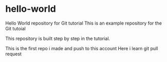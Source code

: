 # hello-world

Hello World repository for Git tutorial
This is an example repository for the Git tutoial 

This repository is built step by step in the tutorial.

This is the first repo i made and push to this account
Here i learn git pull request
